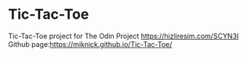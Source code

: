 # Tic-Tac-Toe
Tic-Tac-Toe project for The Odin Project
https://hizliresim.com/SCYN3I
Github page:https://miknick.github.io/Tic-Tac-Toe/
